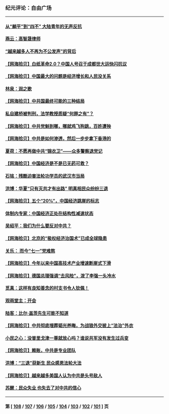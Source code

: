 ### 纪元评论：自由广场
---
#### [从“躺平”到“四不” 大陆青年的无声反抗](../../pages/nsc993/n14034924.md) 
#### [燕云：高智晟律师](../../pages/nsc993/n14034945.md) 
#### [“越来越多人不再为不公发声”的背后](../../pages/nsc993/n14034935.md) 
#### [【网海拾贝】白纸革命2.0？中国人号召于成都世大运快闪抗议](../../pages/nsc993/n14034919.md) 
#### [【网海拾贝】中国最大的问题是经济增长和人民没关系](../../pages/nsc993/n14033024.md) 
#### [林泉：润之歌](../../pages/nsc993/n14032905.md) 
#### [【网海拾贝】中共国最终可能的三种结局](../../pages/nsc993/n14032149.md) 
#### [私自建桥被判刑，法学教授质疑“何罪之有”？](../../pages/nsc993/n14031517.md) 
#### [【网海拾贝】中共党魁到哪，哪就鸡飞狗跳，百姓遭殃](../../pages/nsc993/n14031033.md) 
#### [【网海拾贝】中共是如何渗透，然后一步步拿下香港的](../../pages/nsc993/n14030717.md) 
#### [夏荷：不愿再做中共“锦衣卫”——众多警察退党记](../../pages/nsc993/n14029941.md) 
#### [【网海拾贝】中国经济是不是已无药可救？](../../pages/nsc993/n14029976.md) 
#### [石铭：残酷迫害法轮功学员的武汉市当局](../../pages/nsc993/n14029514.md) 
#### [洪博：华夏“只有灭共才有出路” 明真相民众纷纷三退](../../pages/nsc993/n14029396.md) 
#### [【网海拾贝】五个“20%”，中国经济跳崖的标志](../../pages/nsc993/n14029226.md) 
#### [体制内专家：中国经济正处在结构性减速状态](../../pages/nsc993/n14029095.md) 
#### [吴绍平：我们为什么要反对中共？](../../pages/nsc993/n14027674.md) 
#### [【网海拾贝】北京的“极权经济治国术”已成全球隐患](../../pages/nsc993/n14027923.md) 
#### [关乐： 而今“七一”党难熬](../../pages/nsc993/n14027325.md) 
#### [【网海拾贝】今年以来中国高技术产业增速断崖式下滑](../../pages/nsc993/n14027114.md) 
#### [【网海拾贝】德国总理强调“去风险”，泼了李强一头冷水](../../pages/nsc993/n14026680.md) 
#### [觅真：这样有良知善念的村支书令人钦佩！](../../pages/nsc993/n14026467.md) 
#### [观雨堂主：开会](../../pages/nsc993/n14026463.md) 
#### [陆客：比尔·盖茨先生可能不知道](../../pages/nsc993/n14026461.md) 
#### [【网海拾贝】中共彻底埋葬韬光养晦，为战狼外交披上“法治”外衣](../../pages/nsc993/n14026258.md) 
#### [小民之心：没普里戈津一尊就放心吗？谁说共军没有发生过兵变](../../pages/nsc993/n14026246.md) 
#### [【网海拾贝】赖账，中共是专业团队](../../pages/nsc993/n14025929.md) 
#### [洪博：“三退”获新生 民众感恩法轮大法](../../pages/nsc993/n14024094.md) 
#### [【网海拾贝】越来越多美国人认为中共是头号敌人](../../pages/nsc993/n14024091.md) 
#### [苏醒：民众失业 也失去了对中共的信心](../../pages/nsc993/n14024060.md) 

---
#### 第 [ [108](./108.md) / [107](./107.md) / [106](./106.md) / [105](./105.md) / [104](./104.md) / [103](./103.md) / [102](./102.md) / [101](./101.md) ] 页
